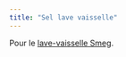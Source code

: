 ```yaml
---
title: "Sel lave vaisselle"
---
```


Pour le [lave-vaisselle Smeg](notes/equipements/laveVaisselleSmeg.md).

